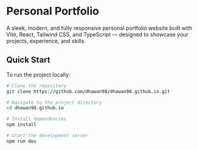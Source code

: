 #  Personal Portfolio

A sleek, modern, and fully responsive personal portfolio website built with Vite, React, Tailwind CSS, and TypeScript — designed to showcase your projects, experience, and skills.

##  Quick Start

To run the project locally:

```bash
# Clone the repository
git clone https://github.com/dhawan98/dhawan98.github.io.git

# Navigate to the project directory
cd dhawan98.github.io

# Install dependencies
npm install

# Start the development server
npm run dev
